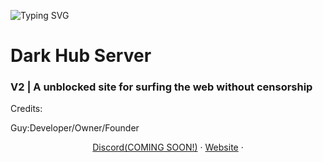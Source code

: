 ![Typing SVG](https://readme-typing-svg.herokuapp.com?font=Fira+Code&pause=1000&width=435&lines=Hello+I'm+Guy;I+am+a+CSS+and+HTML+coder;I+create+many+websites+that+contain+unblockers+or+exploits)

<h1>Dark Hub Server</h1>
<h3>V2 | A unblocked site for surfing the web without censorship</h3>
<p>
Credits:

Guy:Developer/Owner/Founder
 </p>


<p align="center">
<a target="_blank" href="https://discord.gg/">Discord(COMING SOON!)</a> · 
<a target="_blank" href="https://dark-hub-server.netlify.app">Website</a> · 

</p>

<div align='center'>
